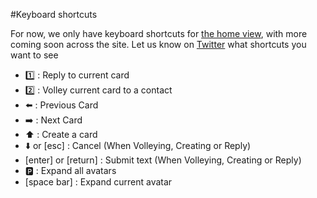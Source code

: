 #Keyboard shortcuts

For now, we only have keyboard shortcuts for [the home view](http://volley.works/home), with more coming soon across the site. Let us know on [Twitter](https://twitter.com/volleyworks) what shortcuts you want to see

- :one: : Reply to current card
- :two: : Volley current card to a contact
- :arrow_left: : Previous Card
- :arrow_right: : Next Card
- :arrow_up: : Create a card
- :arrow_down: or [esc] : Cancel (When Volleying, Creating or Reply)
- [enter] or [return] : Submit text (When Volleying, Creating or Reply)
- :parking: : Expand all avatars
- [space bar] : Expand current avatar
